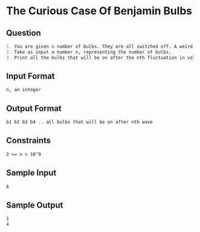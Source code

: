 # The Curious Case Of Benjamin Bulbs

## Question

```markdown
1. You are given n number of bulbs. They are all switched off. A weird fluctuation in voltage hits the circuit n times. In the 1st fluctuation all bulbs are toggled, in the 2nd fluctuation every 2nd bulb is toggled, in the 3rd fluctuation every 3rd bulb is toggled and so on. You've to find which bulbs will be switched on after n fluctuations.
2. Take as input a number n, representing the number of bulbs.
3. Print all the bulbs that will be on after the nth fluctuation in voltage.
```

## Input Format

```markdown
n, an integer
```

## Output Format

```markdown
b1 b2 b3 b4 .. all bulbs that will be on after nth wave
```

## Constraints

```markdown
2 <= n < 10^9
```

## Sample Input

```markdown
6
```

## Sample Output

```markdown
1
4
```

